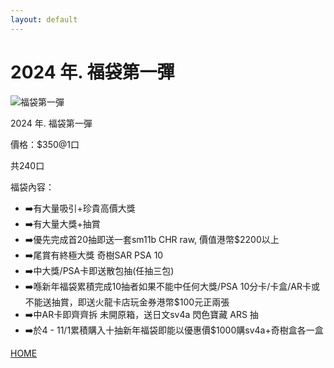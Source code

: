 ```yaml
---
layout: default
---
```



<head>
    <meta charset="UTF-8">
    <meta name="viewport" content="width=device-width, initial-scale=1.0">
   <h1> 2024 年. 福袋第一彈 </h1>
</head>




  <img src="https://github.com/blazingdragonhk/blazingdragonhk.github.io/assets/155500927/afb81616-c438-4b34-a221-90cf3efd0c27"
        alt="福袋第一彈">

   <p>2024 年. 福袋第一彈</p>

  <p>價格：$350@1口</p>

  <p>共240口</p>

  <p>福袋內容：</p>

  <ul>
       <li>➡️有大量吸引+珍貴高價大獎</li>
       <li>➡️有大量大獎+抽賞</li>
      <li>➡️優先完成首20抽即送一套sm11b CHR raw, 價值港幣$2200以上</li>
      <li>➡️尾賞有終極大獎  奇樹SAR PSA 10</li>
      <li>➡️中大獎/PSA卡即送散包抽(任抽三包)</li>
     <li>➡️喺新年福袋累積完成10抽者如果不能中任何大獎/PSA 10分卡/卡盒/AR卡或不能送抽賞，即送火龍卡店玩金券港幣$100元正兩張</li>
     <li>➡️中AR卡即齊齊拆 未開原箱，送日文sv4a 閃色寶藏 ARS 抽</li>
      <li>➡️於4 - 11/1累積購入十抽新年福袋即能以優惠價$1000購sv4a+奇樹盒各一盒</li>
  </ul>
    <p><a href="README.md">HOME</a></p>
